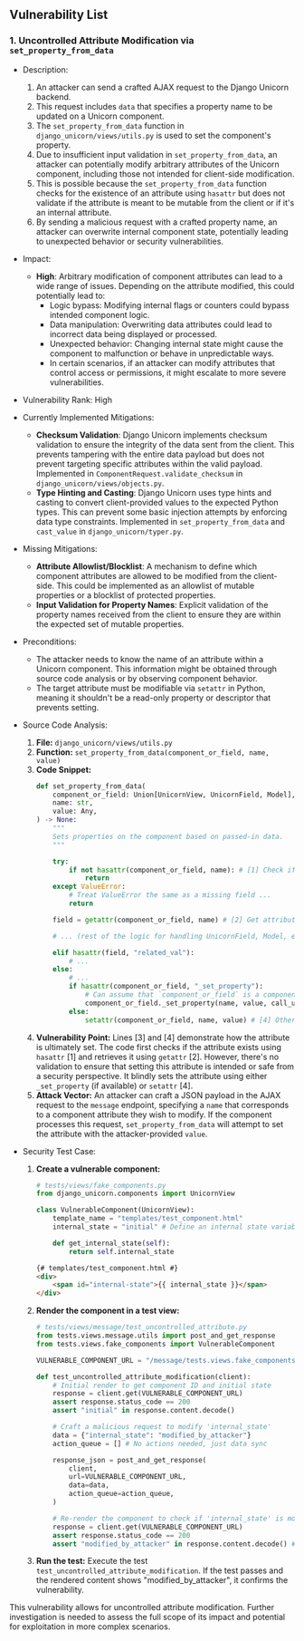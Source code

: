 ## Vulnerability List

### 1. Uncontrolled Attribute Modification via `set_property_from_data`

* Description:
    1. An attacker can send a crafted AJAX request to the Django Unicorn backend.
    2. This request includes `data` that specifies a property name to be updated on a Unicorn component.
    3. The `set_property_from_data` function in `django_unicorn/views/utils.py` is used to set the component's property.
    4. Due to insufficient input validation in `set_property_from_data`, an attacker can potentially modify arbitrary attributes of the Unicorn component, including those not intended for client-side modification.
    5. This is possible because the `set_property_from_data` function checks for the existence of an attribute using `hasattr` but does not validate if the attribute is meant to be mutable from the client or if it's an internal attribute.
    6. By sending a malicious request with a crafted property name, an attacker can overwrite internal component state, potentially leading to unexpected behavior or security vulnerabilities.

* Impact:
    - **High**: Arbitrary modification of component attributes can lead to a wide range of issues. Depending on the attribute modified, this could potentially lead to:
        - Logic bypass: Modifying internal flags or counters could bypass intended component logic.
        - Data manipulation: Overwriting data attributes could lead to incorrect data being displayed or processed.
        - Unexpected behavior: Changing internal state might cause the component to malfunction or behave in unpredictable ways.
        - In certain scenarios, if an attacker can modify attributes that control access or permissions, it might escalate to more severe vulnerabilities.

* Vulnerability Rank: High

* Currently Implemented Mitigations:
    - **Checksum Validation**: Django Unicorn implements checksum validation to ensure the integrity of the data sent from the client. This prevents tampering with the entire data payload but does not prevent targeting specific attributes within the valid payload. Implemented in `ComponentRequest.validate_checksum` in `django_unicorn/views/objects.py`.
    - **Type Hinting and Casting**: Django Unicorn uses type hints and casting to convert client-provided values to the expected Python types. This can prevent some basic injection attempts by enforcing data type constraints. Implemented in `set_property_from_data` and `cast_value` in `django_unicorn/typer.py`.

* Missing Mitigations:
    - **Attribute Allowlist/Blocklist**: A mechanism to define which component attributes are allowed to be modified from the client-side. This could be implemented as an allowlist of mutable properties or a blocklist of protected properties.
    - **Input Validation for Property Names**:  Explicit validation of the property names received from the client to ensure they are within the expected set of mutable properties.

* Preconditions:
    - The attacker needs to know the name of an attribute within a Unicorn component. This information might be obtained through source code analysis or by observing component behavior.
    - The target attribute must be modifiable via `setattr` in Python, meaning it shouldn't be a read-only property or descriptor that prevents setting.

* Source Code Analysis:
    1. **File:** `django_unicorn/views/utils.py`
    2. **Function:** `set_property_from_data(component_or_field, name, value)`
    3. **Code Snippet:**
       ```python
       def set_property_from_data(
           component_or_field: Union[UnicornView, UnicornField, Model],
           name: str,
           value: Any,
       ) -> None:
           """
           Sets properties on the component based on passed-in data.
           """

           try:
               if not hasattr(component_or_field, name): # [1] Check if attribute exists
                   return
           except ValueError:
               # Treat ValueError the same as a missing field ...
               return

           field = getattr(component_or_field, name) # [2] Get attribute

           # ... (rest of the logic for handling UnicornField, Model, etc.) ...

           elif hasattr(field, "related_val"):
               # ...
           else:
               # ...
               if hasattr(component_or_field, "_set_property"):
                   # Can assume that `component_or_field` is a component
                   component_or_field._set_property(name, value, call_updating_method=True, call_updated_method=False) # [3] Set property using _set_property if available
               else:
                   setattr(component_or_field, name, value) # [4] Otherwise, set attribute directly using setattr
       ```
    4. **Vulnerability Point:** Lines [3] and [4] demonstrate how the attribute is ultimately set. The code first checks if the attribute exists using `hasattr` [1] and retrieves it using `getattr` [2]. However, there's no validation to ensure that setting this attribute is intended or safe from a security perspective. It blindly sets the attribute using either `_set_property` (if available) or `setattr` [4].
    5. **Attack Vector:** An attacker can craft a JSON payload in the AJAX request to the `message` endpoint, specifying a `name` that corresponds to a component attribute they wish to modify. If the component processes this request, `set_property_from_data` will attempt to set the attribute with the attacker-provided `value`.

* Security Test Case:
    1. **Create a vulnerable component:**
       ```python
       # tests/views/fake_components.py
       from django_unicorn.components import UnicornView

       class VulnerableComponent(UnicornView):
           template_name = "templates/test_component.html"
           internal_state = "initial" # Define an internal state variable

           def get_internal_state(self):
               return self.internal_state
       ```
       ```html
       {# templates/test_component.html #}
       <div>
           <span id="internal-state">{{ internal_state }}</span>
       </div>
       ```

    2. **Render the component in a test view:**
       ```python
       # tests/views/message/test_uncontrolled_attribute.py
       from tests.views.message.utils import post_and_get_response
       from tests.views.fake_components import VulnerableComponent

       VULNERABLE_COMPONENT_URL = "/message/tests.views.fake_components.VulnerableComponent"

       def test_uncontrolled_attribute_modification(client):
           # Initial render to get component ID and initial state
           response = client.get(VULNERABLE_COMPONENT_URL)
           assert response.status_code == 200
           assert "initial" in response.content.decode()

           # Craft a malicious request to modify 'internal_state'
           data = {"internal_state": "modified_by_attacker"}
           action_queue = [] # No actions needed, just data sync

           response_json = post_and_get_response(
               client,
               url=VULNERABLE_COMPONENT_URL,
               data=data,
               action_queue=action_queue,
           )

           # Re-render the component to check if 'internal_state' is modified
           response = client.get(VULNERABLE_COMPONENT_URL)
           assert response.status_code == 200
           assert "modified_by_attacker" in response.content.decode() # Verify state is modified

       ```

    3. **Run the test:** Execute the test `test_uncontrolled_attribute_modification`. If the test passes and the rendered content shows "modified_by_attacker", it confirms the vulnerability.

This vulnerability allows for uncontrolled attribute modification. Further investigation is needed to assess the full scope of its impact and potential for exploitation in more complex scenarios.
